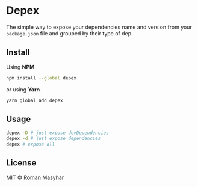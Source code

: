 # Depex
The simple way to expose your dependencies name and version from your `package.json` file and grouped by their type of dep.

## Install
Using **NPM**
```bash
npm install --global depex
```
or using **Yarn**
```bash
yarn global add depex
```

## Usage
```bash
depex -D # just expose devDependencies
depex -d # just expose dependencies
depex # expose all
```

## License
MIT © [Roman Masyhar](https://github.com/rohmanhm)